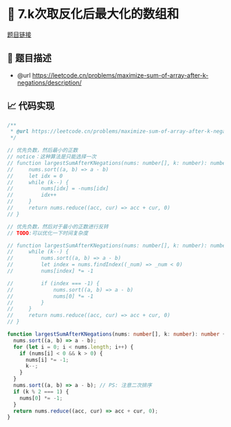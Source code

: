 # 🎯 7.k次取反化后最大化的数组和

[题目链接](https://leetcode.cn/problems/maximize-sum-of-array-after-k-negations/description/)

## 📃 题目描述
* @url https://leetcode.cn/problems/maximize-sum-of-array-after-k-negations/description/

## 📈 代码实现
```typescript
/**
 * @url https://leetcode.cn/problems/maximize-sum-of-array-after-k-negations/description/
 */

// 优先负数，然后最小的正数
// notice：这种算法是只能选择一次
// function largestSumAfterKNegations(nums: number[], k: number): number {
//     nums.sort((a, b) => a - b)
//     let idx = 0
//     while (k--) {
//         nums[idx] = -nums[idx]
//         idx++
//     }
//     return nums.reduce((acc, cur) => acc + cur, 0)
// }

// 优先负数，然后对于最小的正数进行反转
// TODO:可以优化一下时间复杂度

// function largestSumAfterKNegations(nums: number[], k: number): number {
//     while (k--) {
//         nums.sort((a, b) => a - b)
//         let index = nums.findIndex((_num) => _num < 0)
//         nums[index] *= -1

//         if (index === -1) {
//             nums.sort((a, b) => a - b)
//             nums[0] *= -1
//         }
//     }
//     return nums.reduce((acc, cur) => acc + cur, 0)
// }

function largestSumAfterKNegations(nums: number[], k: number): number {
  nums.sort((a, b) => a - b);
  for (let i = 0; i < nums.length; i++) {
    if (nums[i] < 0 && k > 0) {
      nums[i] *= -1;
      k--;
    }
  }
  nums.sort((a, b) => a - b); // PS: 注意二次排序
  if (k % 2 === 1) {
    nums[0] *= -1;
  }
  return nums.reduce((acc, cur) => acc + cur, 0);
}

```
